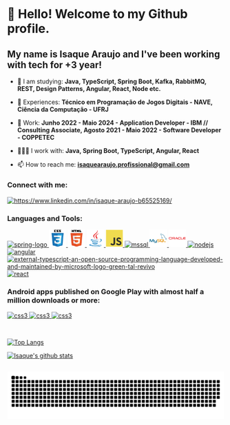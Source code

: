 # 👋 Hello! Welcome to my Github profile.
## My name is Isaque Araujo and I've been working with tech for +3 year!

- 🌱 I am studying: **Java, TypeScript, Spring Boot, Kafka, RabbitMQ, REST, Design Patterns, Angular, React, Node etc.**

- 📄 Experiences: **Técnico em Programação de Jogos Digitais - NAVE, Ciência da Computação - UFRJ**

- 🤩 Work: **Junho 2022 - Maio 2024 - Application Developer - IBM // Consulting Associate, Agosto 2021 - Maio 2022 - Software Developer - COPPETEC**

- 👩🏻‍💻 I work with: **Java, Spring Boot, TypeScript, Angular, React**

- 📫 How to reach me: **isaquearaujo.profissional@gmail.com**

<h3 align="left">Connect with me:</h3>
<p align="left">
<a href="https://www.linkedin.com/in/isaque-araujo-b65525169/" target="blank"><img align="center" src="https://raw.githubusercontent.com/rahuldkjain/github-profile-readme-generator/master/src/images/icons/Social/linked-in-alt.svg" alt="https://www.linkedin.com/in/isaque-araujo-b65525169/" height="30" width="40" /></a>
</p>

<h3 align="left">Languages and Tools:</h3>
<p align="left"> <a href="https://spring.io/projects/spring-boot" target="_blank" rel="noreferrer"> <img width="40" height="40" src="https://img.icons8.com/color/48/spring-logo.png" alt="spring-logo"/> </a> <a href="https://www.w3schools.com/css/" target="_blank" rel="noreferrer"> <img src="https://raw.githubusercontent.com/devicons/devicon/master/icons/css3/css3-original-wordmark.svg" alt="css3" width="40" height="40"/> </a> <a href="https://www.w3.org/html/" target="_blank" rel="noreferrer"> <img src="https://raw.githubusercontent.com/devicons/devicon/master/icons/html5/html5-original-wordmark.svg" alt="html5" width="40" height="40"/> </a> <a href="https://www.java.com" target="_blank" rel="noreferrer"> <img src="https://raw.githubusercontent.com/devicons/devicon/master/icons/java/java-original.svg" alt="java" width="40" height="40"/> </a> <a href="https://developer.mozilla.org/en-US/docs/Web/JavaScript" target="_blank" rel="noreferrer"> <img src="https://raw.githubusercontent.com/devicons/devicon/master/icons/javascript/javascript-original.svg" alt="javascript" width="40" height="40"/> </a> <a href="https://www.microsoft.com/en-us/sql-server" target="_blank" rel="noreferrer"> <img src="https://www.svgrepo.com/show/303229/microsoft-sql-server-logo.svg" alt="mssql" width="40" height="40"/> </a> <a href="https://www.mysql.com/" target="_blank" rel="noreferrer"> <img src="https://raw.githubusercontent.com/devicons/devicon/master/icons/mysql/mysql-original-wordmark.svg" alt="mysql" width="40" height="40"/> </a> <a href="https://www.oracle.com/" target="_blank" rel="noreferrer"> <img src="https://raw.githubusercontent.com/devicons/devicon/master/icons/oracle/oracle-original.svg" alt="oracle" width="40" height="40"/> </a> <a href="https://nodejs.org/en" target="_blank" rel="noreferrer"><img alt="nodejs" width="40" height="40" src="https://img.icons8.com/color/48/000000/nodejs.png"/></a> <a href="https://nodejs.org/en" target="_blank" rel="noreferrer"><img alt="angular" width="40" height="40" src="https://img.icons8.com/color/48/000000/angularjs.png"/></a> <a href="https://www.typescriptlang.org/" target="_blank" rel="noreferrer"><img width="40" height="40" src="https://img.icons8.com/external-tal-revivo-green-tal-revivo/48/external-typescript-an-open-source-programming-language-developed-and-maintained-by-microsoft-logo-green-tal-revivo.png" alt="external-typescript-an-open-source-programming-language-developed-and-maintained-by-microsoft-logo-green-tal-revivo"/></a> <a href="https://react.dev/" target="_blank" rel="noreferrer"><img width="40" height="40" src="https://img.icons8.com/ios-glyphs/48/react.png" alt="react"/></a></p>

<h3 align="left">Android apps published on Google Play with almost half a million downloads or more:</h3>
<p align="left"> <a href="https://play.google.com/store/apps/details?id=br.com.isaque.app.citacoes" target="_blank" rel="noreferrer"> <img src="https://play-lh.googleusercontent.com/53fMMkMmfrp_SLo5VDj4y5ZzY8-quGkXn0TCV4fPwvnJs1CPfnCFOFC05WnTGjYLLoI=w240-h480-rw" alt="css3" width="40" height="40"/> </a> <a href="https://play.google.com/store/apps/details?id=br.com.isaque.app.redaoenemnota1000" target="_blank" rel="noreferrer"> <img src="https://play-lh.googleusercontent.com/9MNWpHyJTKFzzvhN3PU2nYsdcUbe9Lnu311k6pWsAKJ21Nh-BrpA4WC1F3fTFlG18-Q=w240-h480-rw" alt="css3" width="40" height="40"/> </a> <a href="https://play.google.com/store/apps/details?id=app.isaque.com.br.sorteadopessoasenumeros" target="_blank" rel="noreferrer"> <img src="https://play-lh.googleusercontent.com/mL1bjw3uuGVRB1W7uOKlVNydfJqj4sz7eEFU39IN47KXet-RLGxk30-HR3S5iohrLQ=w240-h480-rw" alt="css3" width="40" height="40"/> </a></p>

<br>

[![Top Langs](https://github-readme-stats.vercel.app/api/top-langs/?username=isaquearaujoprofissional&layout=compact&theme=cobalt)](https://github.com/isaquearaujoprofissional/github-readme-stats)

[![Isaque's github stats](https://github-readme-stats-sigma-five.vercel.app/api?username=isaquearaujoprofissional&hide=issues&show_icons=true&theme=cobalt)](https://github.com/anuraghazra/github-readme-stats)

##
![github contribution grid snake animation](https://raw.githubusercontent.com/platane/platane/output/github-contribution-grid-snake.svg)
